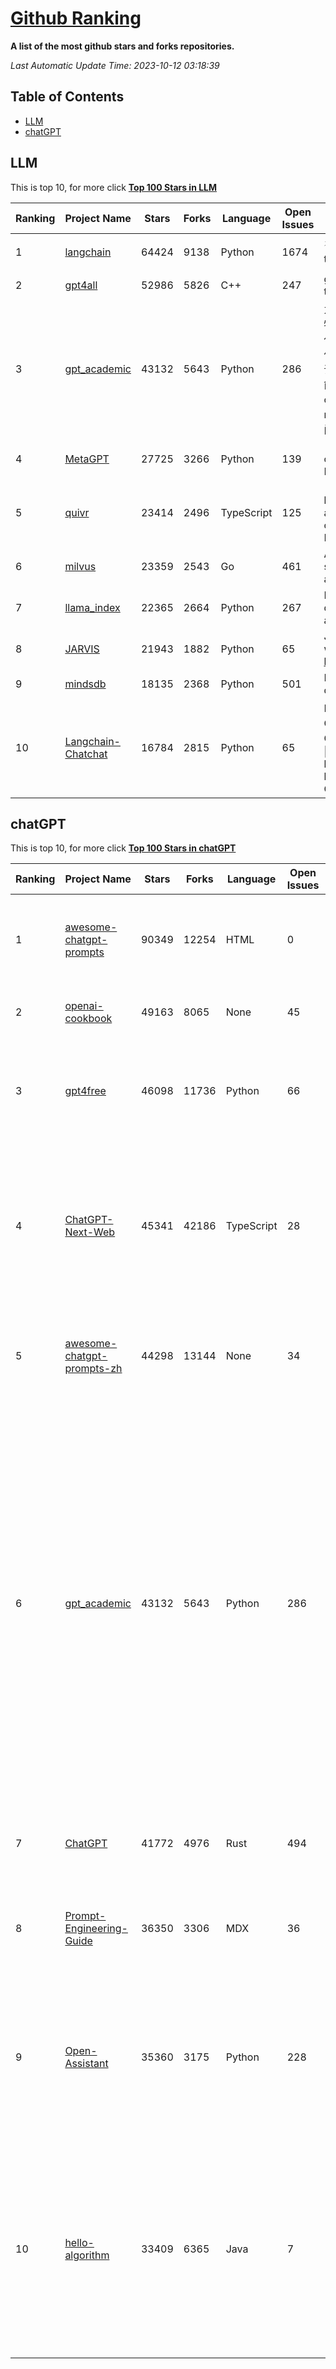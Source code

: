[Github Ranking](./README.md)
==========

**A list of the most github stars and forks repositories.**

*Last Automatic Update Time: 2023-10-12 03:18:39*

## Table of Contents
 * [LLM](#LLM)
 * [chatGPT](#chatGPT)

## LLM

This is top 10, for more click **[Top 100 Stars in LLM](Top100/LLM.md)**

| Ranking | Project Name | Stars | Forks | Language | Open Issues | Description | Last Commit |
| ------- | ------------ | ----- | ----- | -------- | ----------- | ----------- | ----------- |
| 1 | [langchain](https://github.com/langchain-ai/langchain) | 64424 | 9138 | Python | 1674 | ⚡ Building applications with LLMs through composability ⚡ | 2023-10-12T02:09:38Z |
| 2 | [gpt4all](https://github.com/nomic-ai/gpt4all) | 52986 | 5826 | C++ | 247 | gpt4all: open-source LLM chatbots that you can run anywhere | 2023-10-11T22:11:30Z |
| 3 | [gpt_academic](https://github.com/binary-husky/gpt_academic) | 43132 | 5643 | Python | 286 | 为ChatGPT/GLM提供实用化交互界面，特别优化论文阅读/润色/写作体验，模块化设计，支持自定义快捷按钮&函数插件，支持Python和C++等项目剖析&自译解功能，PDF/LaTex论文翻译&总结功能，支持并行问询多种LLM模型，支持chatglm2等本地模型。兼容文心一言, moss, llama2, rwkv, claude2, 通义千问, 书生, 讯飞星火等。 | 2023-10-11T09:18:28Z |
| 4 | [MetaGPT](https://github.com/geekan/MetaGPT) | 27725 | 3266 | Python | 139 | 🌟 The Multi-Agent Framework: Given one line Requirement, return PRD, Design, Tasks, Repo | 2023-10-11T13:22:20Z |
| 5 | [quivr](https://github.com/StanGirard/quivr) | 23414 | 2496 | TypeScript | 125 | 🧠 Your Second Brain supercharged by Generative AI 🧠 Dump all your files and chat with your personal assistant on your files & more using GPT 3.5/4, Private, Anthropic, VertexAI, LLMs... | 2023-10-11T16:37:02Z |
| 6 | [milvus](https://github.com/milvus-io/milvus) | 23359 | 2543 | Go | 461 | A cloud-native vector database, storage for next generation AI applications | 2023-10-12T03:08:05Z |
| 7 | [llama_index](https://github.com/run-llama/llama_index) | 22365 | 2664 | Python | 267 | LlamaIndex (formerly GPT Index) is a data framework for your LLM applications | 2023-10-12T00:47:17Z |
| 8 | [JARVIS](https://github.com/microsoft/JARVIS) | 21943 | 1882 | Python | 65 | JARVIS, a system to connect LLMs with ML community. Paper: https://arxiv.org/pdf/2303.17580.pdf | 2023-09-10T05:50:43Z |
| 9 | [mindsdb](https://github.com/mindsdb/mindsdb) | 18135 | 2368 | Python | 501 | MindsDB connects AI models to datasources. | 2023-10-12T01:35:01Z |
| 10 | [Langchain-Chatchat](https://github.com/chatchat-space/Langchain-Chatchat) | 16784 | 2815 | Python | 65 | Langchain-Chatchat（原Langchain-ChatGLM）基于 Langchain 与 ChatGLM 等语言模型的本地知识库问答 \| Langchain-Chatchat (formerly langchain-ChatGLM), local knowledge based LLM (like ChatGLM) QA app with langchain  | 2023-10-12T02:57:16Z |


## chatGPT

This is top 10, for more click **[Top 100 Stars in chatGPT](Top100/chatGPT.md)**

| Ranking | Project Name | Stars | Forks | Language | Open Issues | Description | Last Commit |
| ------- | ------------ | ----- | ----- | -------- | ----------- | ----------- | ----------- |
| 1 | [awesome-chatgpt-prompts](https://github.com/f/awesome-chatgpt-prompts) | 90349 | 12254 | HTML | 0 | This repo includes ChatGPT prompt curation to use ChatGPT better. | 2023-10-10T22:58:27Z |
| 2 | [openai-cookbook](https://github.com/openai/openai-cookbook) | 49163 | 8065 | None | 45 | Examples and guides for using the OpenAI API | 2023-10-12T02:41:59Z |
| 3 | [gpt4free](https://github.com/xtekky/gpt4free) | 46098 | 11736 | Python | 66 | The official gpt4free repository \| various collection of powerful language models | 2023-10-12T03:02:00Z |
| 4 | [ChatGPT-Next-Web](https://github.com/Yidadaa/ChatGPT-Next-Web) | 45341 | 42186 | TypeScript | 28 | A well-designed cross-platform ChatGPT UI (Web / PWA / Linux / Win / MacOS). 一键拥有你自己的跨平台 ChatGPT 应用。 | 2023-10-12T00:16:15Z |
| 5 | [awesome-chatgpt-prompts-zh](https://github.com/PlexPt/awesome-chatgpt-prompts-zh) | 44298 | 13144 | None | 34 | ChatGPT 中文调教指南。各种场景使用指南。学习怎么让它听你的话。 | 2023-10-11T02:57:34Z |
| 6 | [gpt_academic](https://github.com/binary-husky/gpt_academic) | 43132 | 5643 | Python | 286 | 为ChatGPT/GLM提供实用化交互界面，特别优化论文阅读/润色/写作体验，模块化设计，支持自定义快捷按钮&函数插件，支持Python和C++等项目剖析&自译解功能，PDF/LaTex论文翻译&总结功能，支持并行问询多种LLM模型，支持chatglm2等本地模型。兼容文心一言, moss, llama2, rwkv, claude2, 通义千问, 书生, 讯飞星火等。 | 2023-10-11T09:18:28Z |
| 7 | [ChatGPT](https://github.com/lencx/ChatGPT) | 41772 | 4976 | Rust | 494 | 🔮 ChatGPT Desktop Application (Mac, Windows and Linux) | 2023-10-07T17:04:02Z |
| 8 | [Prompt-Engineering-Guide](https://github.com/dair-ai/Prompt-Engineering-Guide) | 36350 | 3306 | MDX | 36 | 🐙 Guides, papers, lecture, notebooks and resources for prompt engineering | 2023-10-10T04:44:19Z |
| 9 | [Open-Assistant](https://github.com/LAION-AI/Open-Assistant) | 35360 | 3175 | Python | 228 | OpenAssistant is a chat-based assistant that understands tasks, can interact with third-party systems, and retrieve information dynamically to do so. | 2023-10-09T18:33:13Z |
| 10 | [hello-algorithm](https://github.com/geekxh/hello-algorithm) | 33409 | 6365 | Java | 7 | 🌍 针对小白的算法训练 \| 包括四部分：①.大厂面经 ②.力扣图解  ③.千本开源电子书 ④.百张技术思维导图（项目花了上百小时，希望可以点 star 支持，🌹感谢~）推荐免费ChatGPT使用网站 | 2023-06-13T04:13:17Z |

